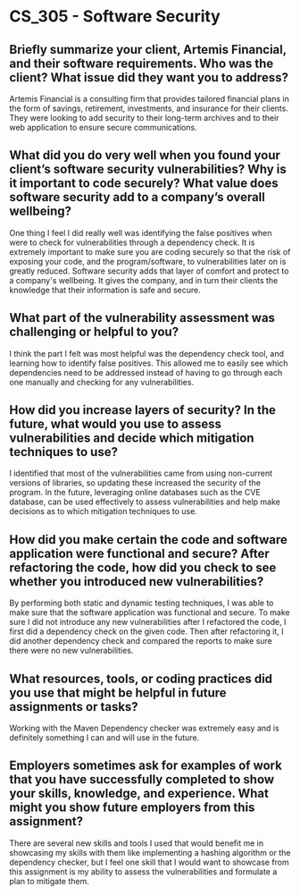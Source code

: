 # CS_305 - Software Security
## Briefly summarize your client, Artemis Financial, and their software requirements. Who was the client? What issue did they want you to address?
Artemis Financial is a consulting firm that provides tailored financial plans in the form of savings, retirement, investments, and insurance for their clients. They were looking to add security to their long-term archives and to their web application to ensure secure communications.
## What did you do very well when you found your client’s software security vulnerabilities? Why is it important to code securely? What value does software security add to a company’s overall wellbeing?
One thing I feel I did really well was identifying the false positives when were to check for vulnerabilities through a dependency check. It is extremely important to make sure you are coding securely so that the risk of exposing your code, and the program/software, to vulnerabilities later on is greatly reduced. Software security adds that layer of comfort and protect to a company's wellbeing. It gives the company, and in turn their clients the knowledge that their information is safe and secure.
## What part of the vulnerability assessment was challenging or helpful to you?
I think the part I felt was most helpful was the dependency check tool, and learning how to identify false positives. This allowed me to easily see which dependencies need to be addressed instead of having to go through each one manually and checking for any vulnerabilities.
## How did you increase layers of security? In the future, what would you use to assess vulnerabilities and decide which mitigation techniques to use?
I identified that most of the vulnerabilities came from using non-current versions of libraries, so updating these increased the security of the program. In the future, leveraging online databases such as the CVE database, can be used effectively to assess vulnerabilities and help make decisions as to which mitigation techniques to use.
## How did you make certain the code and software application were functional and secure? After refactoring the code, how did you check to see whether you introduced new vulnerabilities?
By performing both static and dynamic testing techniques, I was able to make sure that the software application was functional and secure. To make sure I did not introduce any new vulnerabilities after I refactored the code, I first did a dependency check on the given code. Then after refactoring it, I did another dependency check and compared the reports to make sure there were no new vulnerabilities.
## What resources, tools, or coding practices did you use that might be helpful in future assignments or tasks?
Working with the Maven Dependency checker was extremely easy and is definitely something I can and will use in the future.
## Employers sometimes ask for examples of work that you have successfully completed to show your skills, knowledge, and experience. What might you show future employers from this assignment?
There are several new skills and tools I used that would benefit me in showcasing my skills with them like implementing a hashing algorithm or the dependency checker, but I feel one skill that I would want to showcase from this assignment is my ability to assess the vulnerabilities and formulate a plan to mitigate them.
